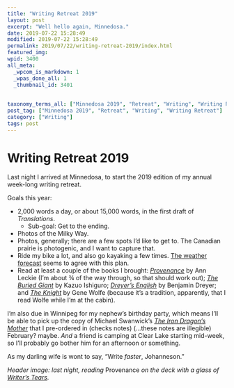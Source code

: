 ```yaml
---
title: "Writing Retreat 2019"
layout: post
excerpt: "Well hello again, Minnedosa."
date: 2019-07-22 15:28:49
modified: 2019-07-22 15:28:49
permalink: 2019/07/22/writing-retreat-2019/index.html
featured_img: 
wpid: 3400
all_meta: 
  _wpcom_is_markdown: 1
  _wpas_done_all: 1
  _thumbnail_id: 3401
  
  
taxonomy_terms_all: ["Minnedosa 2019", "Retreat", "Writing", "Writing Retreat", "Writing"]
post_tag: ["Minnedosa 2019", "Retreat", "Writing", "Writing Retreat"]
category: ["Writing"]
tags: post
---
```


# Writing Retreat 2019

Last night I arrived at Minnedosa, to start the 2019 edition of my annual week-long writing retreat.

Goals this year:

- 2,000 words a day, or about 15,000 words, in the first draft of *Translations*.
  - Sub-goal: Get to the ending.
- Photos of the Milky Way.
- Photos, generally; there are a few spots I’d like to get to. The Canadian prairie is photogenic, and I want to capture that.
- Ride my bike a lot, and also go kayaking a few times. [The weather forecast](https://patrickjohanneson.com/wp-content/uploads/2019/07/Minnedosa-MB-7-Day-Forecast-Environment-Canada.png) seems to agree with this plan.
- Read at least a couple of the books I brought: *[Provenance](https://www.mcnallyrobinson.com/9780316388658/ann-leckie/provenance?blnBKM=1)* by Ann Leckie (I’m about ¾ of the way through, so that should work out); *[The Buried Giant](https://www.mcnallyrobinson.com/9780345809414/kazuo-ishiguro/buried-giant?blnBKM=1)* by Kazuo Ishiguro; *[Dreyer’s English](https://www.mcnallyrobinson.com/9780812995701/benjamin-dreyer/dreyers-eng?blnBKM=1)* by Benjamin Dreyer; and *[The Knight](https://www.chapters.indigo.ca/en-ca/books/the-knight-book-one-of/9780765313485-item.html?ikwid=the+knight+gene+wolfe&ikwsec=Home&ikwidx=0)* by Gene Wolfe (because it’s a tradition, apparently, that I read Wolfe while I’m at the cabin).

I’m also due in Winnipeg for my nephew’s birthday party, which means I’ll be able to pick up the copy of Michael Swanwick’s *[The Iron Dragon’s Mother](https://www.mcnallyrobinson.com/9781250198259/michael-swanwick/iron-dragons-mother?blnBKM=1)* that I pre-ordered in (checks notes) (…these notes are illegible) February? maybe. *And* a friend is camping at Clear Lake starting mid-week, so I’ll probably go bother him for an afternoon or something.

As my darling wife is wont to say, “Write *faster*, Johanneson.”

*Header image: last night, reading* Provenance *on the deck with a glass of [Writer’s Tears](http://walshwhiskey.com/writers-tears-copper-pot/).*